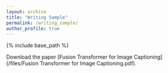 ```yaml
---
layout: archive
title: "Writing Sample"
permalink: /writing_sample/
author_profile: true
---
```


{% include base_path %}

Download the paper [Fusion Transformer for Image Captioning](/files/Fusion Transformer for Image Captioning.pdf).
